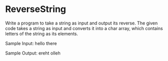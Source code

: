 # ReverseString


Write a program to take a string as input and output its reverse.
The given code takes a string as input and converts it into a char array, which contains letters of the string as its elements.



Sample Input:
hello there



Sample Output:
ereht olleh
